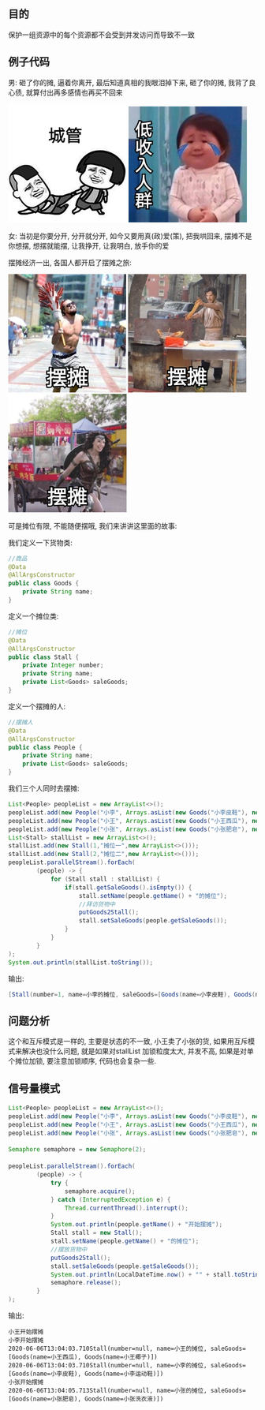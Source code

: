 ## 目的

保护一组资源中的每个资源都不会受到并发访问而导致不一致

## 例子代码

男: 砸了你的摊, 逼着你离开, 最后知道真相的我眼泪掉下来, 砸了你的摊, 我背了良心债, 就算付出再多感情也再买不回来

![](/assets/2020060600.png)    ![](/assets/2020060601.png)

女: 当初是你要分开, 分开就分开, 如今又要用真\(政\)爱\(策\), 把我哄回来, 摆摊不是你想摆, 想摆就能摆, 让我挣开, 让我明白, 放手你的爱

摆摊经济一出, 各国人都开启了摆摊之旅:

![](/assets/2020060605.png) ![](/assets/2020060603.png) ![](/assets/2020060604.png)

可是摊位有限, 不能随便摆哦, 我们来讲讲这里面的故事:

我们定义一下货物类:

```java
//商品
@Data
@AllArgsConstructor
public class Goods {
    private String name;
}
```

定义一个摊位类:

```java
//摊位
@Data
@AllArgsConstructor
public class Stall {
    private Integer number;
    private String name;
    private List<Goods> saleGoods;
}
```

定义一个摆摊的人:

```java
//摆摊人
@Data
@AllArgsConstructor
public class People {
    private String name;
    private List<Goods> saleGoods;
}
```

我们三个人同时去摆摊:

```java
List<People> peopleList = new ArrayList<>();
peopleList.add(new People("小李", Arrays.asList(new Goods("小李皮鞋"), new Goods("小李运动鞋"))));
peopleList.add(new People("小王", Arrays.asList(new Goods("小王西瓜"), new Goods("小王椰子"))));
peopleList.add(new People("小张", Arrays.asList(new Goods("小张肥皂"), new Goods("小张洗衣液"))));
List<Stall> stallList = new ArrayList<>();
stallList.add(new Stall(1,"摊位一",new ArrayList<>()));
stallList.add(new Stall(2,"摊位二",new ArrayList<>()));
peopleList.parallelStream().forEach(
        (people) -> {
            for (Stall stall : stallList) {
                if(stall.getSaleGoods().isEmpty()) {
                    stall.setName(people.getName() + "的摊位");
                    //拜访货物中
                    putGoods2Stall();
                    stall.setSaleGoods(people.getSaleGoods());
                }
            }
        }
);
System.out.println(stallList.toString());
```

输出:

```java
[Stall(number=1, name=小李的摊位, saleGoods=[Goods(name=小李皮鞋), Goods(name=小李运动鞋)]), Stall(number=2, name=小王的摊位, saleGoods=[Goods(name=小张肥皂), Goods(name=小张洗衣液)])]
```

## 问题分析

这个和互斥模式是一样的, 主要是状态的不一致, 小王卖了小张的货, 如果用互斥模式来解决也没什么问题, 就是如果对stallList 加锁粒度太大, 并发不高, 如果是对单个摊位加锁, 要注意加锁顺序, 代码也会复杂一些.

## 信号量模式

```java
List<People> peopleList = new ArrayList<>();
peopleList.add(new People("小李", Arrays.asList(new Goods("小李皮鞋"), new Goods("小李运动鞋"))));
peopleList.add(new People("小王", Arrays.asList(new Goods("小王西瓜"), new Goods("小王椰子"))));
peopleList.add(new People("小张", Arrays.asList(new Goods("小张肥皂"), new Goods("小张洗衣液"))));

Semaphore semaphore = new Semaphore(2);

peopleList.parallelStream().forEach(
        (people) -> {
            try {
                semaphore.acquire();
            } catch (InterruptedException e) {
                Thread.currentThread().interrupt();
            }
            System.out.println(people.getName() + "开始摆摊");
            Stall stall = new Stall();
            stall.setName(people.getName() + "的摊位");
            //摆放货物中
            putGoods2Stall();
            stall.setSaleGoods(people.getSaleGoods());
            System.out.println(LocalDateTime.now() + "" + stall.toString());
            semaphore.release();
        }
);
```

输出:

```
小王开始摆摊
小李开始摆摊
2020-06-06T13:04:03.710Stall(number=null, name=小王的摊位, saleGoods=[Goods(name=小王西瓜), Goods(name=小王椰子)])
2020-06-06T13:04:03.710Stall(number=null, name=小李的摊位, saleGoods=[Goods(name=小李皮鞋), Goods(name=小李运动鞋)])
小张开始摆摊
2020-06-06T13:04:05.713Stall(number=null, name=小张的摊位, saleGoods=[Goods(name=小张肥皂), Goods(name=小张洗衣液)])
```



